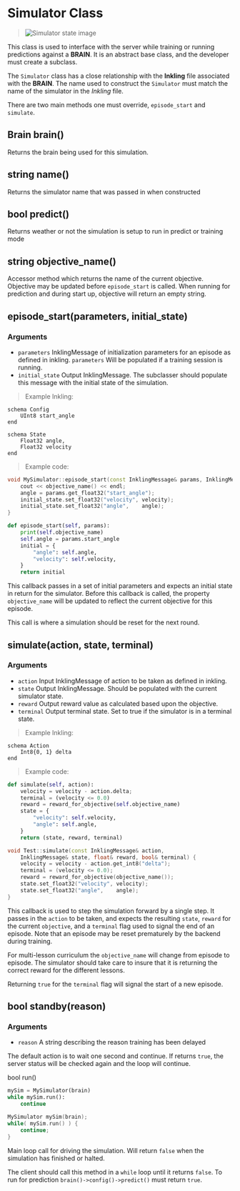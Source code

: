 # Simulator Class

> ![Simulator state image][1]

This class is used to interface with the server while training or running predictions against
a **BRAIN**. It is an abstract base class, and the developer must create a subclass.

The `Simulator` class has a close relationship with the **Inkling** file associated with
the **BRAIN**. The name used to construct the `Simulator` must match the name of the simulator
in the *Inkling* file.

There are two main methods one must override, `episode_start` and `simulate`.

## Brain brain()
Returns the brain being used for this simulation.

## string name()
Returns the simulator name that was passed in when constructed

## bool predict()
Returns weather or not the simulation is setup to run in predict or training mode

## string objective_name()
Accessor method which returns the name of the current objective.
Objective may be updated before `episode_start` is called. When running
for prediction and during start up, objective will return an empty string.

## episode_start(parameters, initial_state)

### Arguments
- `parameters`     InklingMessage of initialization parameters for an episode as defined in
                   inkling. `parameters` Will be populated if a training session is running.
- `initial_state`  Output InklingMessage. The subclasser should populate this message with the
                   initial state of the simulation.

> Example Inkling:

```inkling
schema Config
    UInt8 start_angle
end

schema State
    Float32 angle,
    Float32 velocity
end
```

> Example code:

```cpp
void MySimulator::episode_start(const InklingMessage& params, InklingMessage& initial_state) {
    cout << objective_name() << endl;
    angle = params.get_float32("start_angle");
    initial_state.set_float32("velocity", velocity);
    initial_state.set_float32("angle",    angle);
}
```

```python
def episode_start(self, params):
    print(self.objective_name)
    self.angle = params.start_angle
    initial = {
        "angle": self.angle,
        "velocity": self.velocity,
    }
    return initial
```

This callback passes in a set of initial parameters and expects an initial state in return
for the simulator. Before this callback is called, the property `objective_name` will be
updated to reflect the current objective for this episode.

This call is where a simulation should be reset for the next round.

## simulate(action, state, terminal)

### Arguments
- `action`   Input InklingMessage of action to be taken as defined in inkling.
- `state`    Output InklingMessage. Should be populated with the current simulator state.
- `reward`   Output reward value as calculated based upon the objective.
- `terminal` Output terminal state. Set to true if the simulator is in a terminal state.

> Example Inkling:

```inkling
schema Action
    Int8{0, 1} delta
end
```

> Example code:

```python
def simulate(self, action):
    velocity = velocity - action.delta;
    terminal = (velocity <= 0.0)
    reward = reward_for_objective(self.objective_name)
    state = {
        "velocity": self.velocity,
        "angle": self.angle,
    }
    return (state, reward, terminal)
```

```cpp
void Test::simulate(const InklingMessage& action,
    InklingMessage& state, float& reward, bool& terminal) {
    velocity = velocity - action.get_int8("delta");
    terminal = (velocity <= 0.0);
    reward = reward_for_objective(objective_name());
    state.set_float32("velocity", velocity);
    state.set_float32("angle",    angle);
}
```

This callback is used to step the simulation forward by a single step. It passes in
the `action` to be taken, and expects the resulting `state`, `reward` for the current
`objective`, and a `terminal` flag used to signal the end of an episode. Note that an
episode may be reset prematurely by the backend during training.

For multi-lesson curriculum the `objective_name` will change from episode to episode.
The simulator should take care to insure that it is returning the correct reward for the
different lessons.

Returning `true` for the `terminal` flag will signal the start of a new episode.

## bool standby(reason)

### Arguments
- `reason`  A string describing the reason training has been delayed

The default action is to wait one second and continue. If returns `true`,
the server status will be checked again and the loop will continue.

bool run()

```python
mySim = MySimulator(brain)
while mySim.run():
    continue
```

```cpp
MySimulator mySim(brain);
while( mySim.run() ) {
    continue;
}
```

Main loop call for driving the simulation. Will return `false` when the
simulation has finished or halted.

The client should call this method in a `while` loop until it returns `false`.
To run for prediction `brain()->config()->predict()` must return `true`.

[1]: ../images/simulator_state.svg